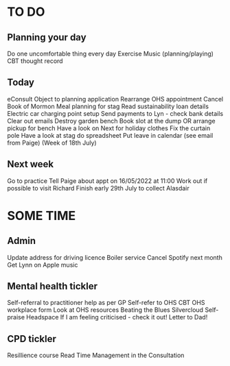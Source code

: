 # TO DO
## Planning your day
Do one uncomfortable thing every day
Exercise
Music (planning/playing)
CBT thought record

## Today
eConsult
Object to planning application
Rearrange OHS appointment
Cancel Book of Mormon
Meal planning for stag
Read sustainability loan details
Electric car charging point setup
Send payments to Lyn - check bank details
Clear out emails
Destroy garden bench
Book slot at the dump
OR arrange pickup for bench
Have a look on Next for holiday clothes
Fix the curtain pole
Have a look at stag do spreadsheet
Put leave in calendar (see email from Paige)
(Week of 18th July)

## Next week
Go to practice
Tell Paige about appt on 16/05/2022 at 11:00
Work out if possible to visit Richard
Finish early 29th July to collect Alasdair

# SOME  TIME
## Admin
Update address for driving licence
Boiler service
Cancel Spotify next month
Get Lynn on Apple music

## Mental health tickler
Self-referral to practitioner help as per GP
Self-refer to OHS CBT
OHS workplace form
Look at OHS resources
Beating the Blues
Silvercloud
Self-praise
Headspace
If I am feeling criticised - check it out!
Letter to Dad!

## CPD tickler
Resillience course
Read Time Management in the Consultation



